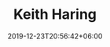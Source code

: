 ---
title: "Keith Haring"
date: 2019-12-23T20:56:42+06:00
type: portfolio
image: "images/projects/Keith-Haring/keith_haring_real_1_partyoflife.jpeg"
category: ["REAL"]
project_images: ["images/projects/Keith-Haring/keith_haring_real_1_partyoflife.jpeg", "images/projects/Keith-Haring/keith_haring_real_1_partyoflife.jpeg"]
---
